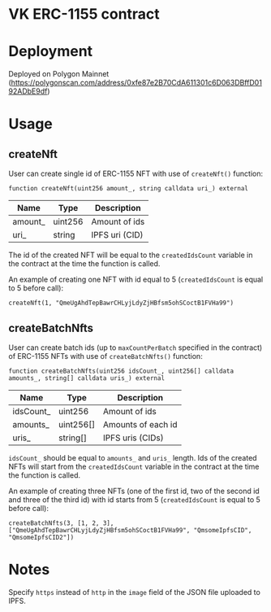 # VK ERC-1155 contract

# Deployment
Deployed on Polygon Mainnet (https://polygonscan.com/address/0xfe87e2B70CdA611301c6D063DBffD0192ADbE9df)

# Usage

## createNft
User can create single id of ERC-1155 NFT with use of `createNft()` function:
```solidity
function createNft(uint256 amount_, string calldata uri_) external
```
| Name | Type | Description |
| ---- | ---- | ----------- |
| amount_ | uint256 | Amount of ids |
| uri_ | string | IPFS uri (CID) |

The id of the created NFT will be equal to the `createdIdsCount` variable in the contract at the time the function is called.

An example of creating one NFT with id equal to 5 (`createdIdsCount` is equal to 5 before call):
```
createNft(1, "QmeUgAhdTepBawrCHLyjLdyZjHBfsm5ohSCoctB1FVHa99")
```

## createBatchNfts
User can create batch ids (up to `maxCountPerBatch` specified in the contract) of ERC-1155 NFTs with use of `createBatchNfts()` function:
```solidity
function createBatchNfts(uint256 idsCount_, uint256[] calldata amounts_, string[] calldata uris_) external
```
| Name | Type | Description |
| ---- | ---- | ----------- |
| idsCount_ | uint256 | Amount of ids |
| amounts_ | uint256[] | Amounts of each id |
| uris_ | string[] | IPFS uris (CIDs) |

`idsCount_` should be equal to `amounts_` and `uris_` length.
Ids of the created NFTs will start from the `createdIdsCount` variable in the contract at the time the function is called.

An example of creating three NFTs (one of the first id, two of the second id and three of the third id) with id starts from 5 (`createdIdsCount` is equal to 5 before call):
```
createBatchNfts(3, [1, 2, 3], ["QmeUgAhdTepBawrCHLyjLdyZjHBfsm5ohSCoctB1FVHa99", "QmsomeIpfsCID", "QmsomeIpfsCID2"])
```

# Notes
Specify `https` instead of `http` in the `image` field of the JSON file uploaded to IPFS.
